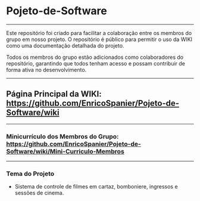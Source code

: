 # Pojeto-de-Software
***
Este repositório foi criado para facilitar a colaboração entre os membros do grupo em nosso projeto. O repositório é público para permitir o uso da WIKI como uma documentação detalhada do projeto.

Todos os membros do grupo estão adicionados como colaboradores do repositório, garantindo que todos tenham acesso e possam contribuir de forma ativa no desenvolvimento.
***
## Página Principal da WIKI: https://github.com/EnricoSpanier/Pojeto-de-Software/wiki
***
### Minicurrículo dos Membros do Grupo: https://github.com/EnricoSpanier/Pojeto-de-Software/wiki/Mini-Curriculo-Membros
***
### Tema do Projeto
- Sistema de controle de filmes em cartaz, bomboniere, ingressos e sessões de cinema.
